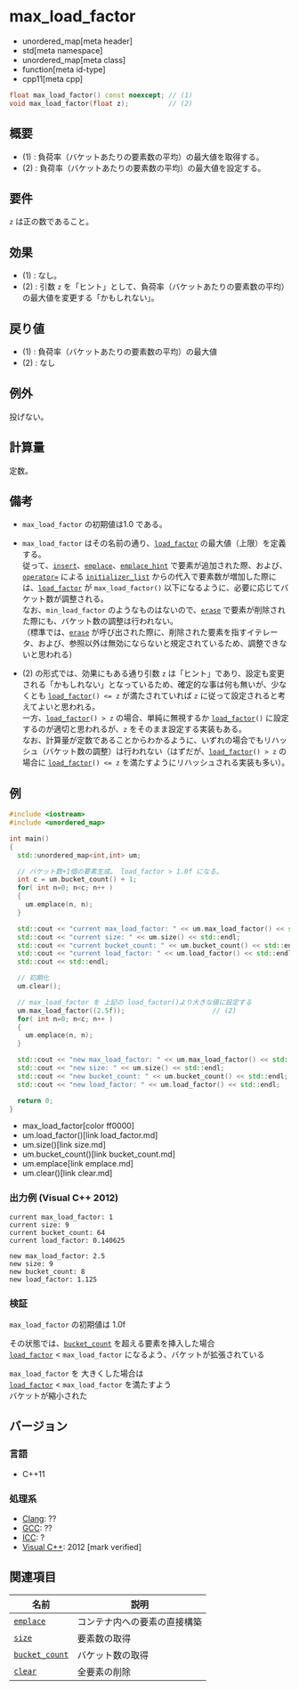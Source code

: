 # max_load_factor
* unordered_map[meta header]
* std[meta namespace]
* unordered_map[meta class]
* function[meta id-type]
* cpp11[meta cpp]

```cpp
float max_load_factor() const noexcept; // (1)
void max_load_factor(float z);          // (2)
```

## 概要
- (1) : 負荷率（バケットあたりの要素数の平均）の最大値を取得する。
- (2) : 負荷率（バケットあたりの要素数の平均）の最大値を設定する。


## 要件
`z` は正の数であること。


## 効果
- (1) : なし。
- (2) : 引数 `z` を「ヒント」として、負荷率（バケットあたりの要素数の平均）の最大値を変更する「かもしれない」。


## 戻り値
- (1) : 負荷率（バケットあたりの要素数の平均）の最大値
- (2) : なし

## 例外
投げない。


## 計算量
定数。


## 備考
- `max_load_factor` の初期値は1.0 である。

- `max_load_factor` はその名前の通り、[`load_factor`](load_factor.md) の最大値（上限）を定義する。  
	従って、[`insert`](insert.md)、[`emplace`](emplace.md)、[`emplace_hint`](emplace_hint.md) で要素が追加された際、および、[`operator=`](op_assign.md) による [`initializer_list`](/reference/initializer_list/initializer_list.md) からの代入で要素数が増加した際には、[`load_factor`](load_factor.md) が `max_load_factor()` 以下になるように、必要に応じてバケット数が調整される。  
	なお、`min_load_factor` のようなものはないので、[`erase`](erase.md) で要素が削除された際にも、バケット数の調整は行われない。  
	（標準では、[`erase`](erase.md) が呼び出された際に、削除された要素を指すイテレータ、および、参照以外は無効にならないと規定されているため、調整できないと思われる）

- (2) の形式では、効果にもある通り引数 `z` は「ヒント」であり、設定も変更される「かもしれない」となっているため、確定的な事は何も無いが、少なくとも [`load_factor`](load_factor.md)`() <= z` が満たされていれば `z` に従って設定されると考えてよいと思われる。  
	一方、[`load_factor`](load_factor.md)`() > z` の場合、単純に無視するか [`load_factor`](load_factor.md)`()` に設定するのが適切と思われるが、`z` をそのまま設定する実装もある。  
	なお、計算量が定数であることからわかるように、いずれの場合でもリハッシュ（バケット数の調整）は行われない（はずだが、[`load_factor`](load_factor.md)`() > z` の場合に [`load_factor`](load_factor.md)`() <= z` を満たすようにリハッシュされる実装も多い）。


## 例
```cpp example
#include <iostream>
#include <unordered_map>

int main()
{
  std::unordered_map<int,int> um;

  // バケット数+1個の要素生成。 load_factor > 1.0f になる。
  int c = um.bucket_count() + 1;
  for( int n=0; n<c; n++ )
  {
    um.emplace(n, n);
  }

  std::cout << "current max_load_factor: " << um.max_load_factor() << std::endl;   // (1)
  std::cout << "current size: " << um.size() << std::endl;
  std::cout << "current bucket_count: " << um.bucket_count() << std::endl;
  std::cout << "current load_factor: " << um.load_factor() << std::endl;
  std::cout << std::endl;

  // 初期化
  um.clear();

  // max_load_factor を 上記の load_factor()より大きな値に設定する
  um.max_load_factor((2.5f));                      // (2)
  for( int n=0; n<c; n++ )
  {
    um.emplace(n, n);
  }

  std::cout << "new max_load_factor: " << um.max_load_factor() << std::endl;
  std::cout << "new size: " << um.size() << std::endl;
  std::cout << "new bucket_count: " << um.bucket_count() << std::endl;
  std::cout << "new load_factor: " << um.load_factor() << std::endl;

  return 0;
}
```
* max_load_factor[color ff0000]
* um.load_factor()[link load_factor.md]
* um.size()[link size.md]
* um.bucket_count()[link bucket_count.md]
* um.emplace[link emplace.md]
* um.clear()[link clear.md]

### 出力例 (Visual C++ 2012)
```
current max_load_factor: 1
current size: 9
current bucket_count: 64
current load_factor: 0.140625

new max_load_factor: 2.5
new size: 9
new bucket_count: 8
new load_factor: 1.125
```

### 検証
`max_load_factor` の初期値は 1.0f  

その状態では、[`bucket_count`](bucket_count.md) を超える要素を挿入した場合   
[`load_factor`](load_factor.md) < `max_load_factor` になるよう、バケットが拡張されている  

`max_load_factor` を 大きくした場合は  
[`load_factor`](load_factor.md) < `max_load_factor` を満たすよう  
バケットが縮小された



## バージョン
### 言語
- C++11

### 処理系
- [Clang](/implementation.md#clang): ??
- [GCC](/implementation.md#gcc): ??
- [ICC](/implementation.md#icc): ?
- [Visual C++](/implementation.md#visual_cpp): 2012 [mark verified]

## 関連項目

| 名前 | 説明 |
|---------------------------------------|------------|
| [`emplace`](emplace.md) | コンテナ内への要素の直接構築 |
| [`size`](size.md) | 要素数の取得 |
| [`bucket_count`](bucket_count.md) | バケット数の取得 |
| [`clear`](clear.md) | 全要素の削除 |
